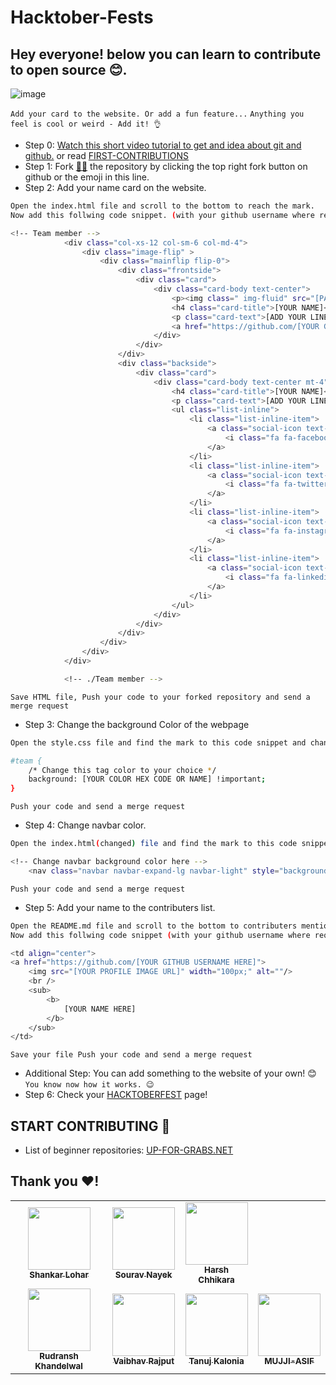 # Hacktober-Fests

## Hey everyone! below you can learn to contribute to open source 😊.

![image](https://user-images.githubusercontent.com/74100292/194773995-a1fab4a5-5847-4553-9cbb-65d0006619f9.png)

`Add your card to the website. Or add a fun feature...`
`Anything you feel is cool or weird - Add it! 👌`

- Step 0: [Watch this short video tutorial to get and idea about git and github.](https://www.youtube.com/watch?v=8Dd7KRpKeaE&ab_channel=CoderCoder)
  or read [FIRST-CONTRIBUTIONS](https://github.com/firstcontributions/first-contributions)
- Step 1: Fork [👨‍💻](https://github.com/ShankarLohar/Hactober-Fests/fork) the repository by clicking the top right fork button on github or the emoji in this line.
- Step 2: Add your name card on the website.

```bash
Open the index.html file and scroll to the bottom to reach the mark.
Now add this follwing code snippet. (with your github username where required)
```

```bash
<!-- Team member -->
            <div class="col-xs-12 col-sm-6 col-md-4">
                <div class="image-flip" >
                    <div class="mainflip flip-0">
                        <div class="frontside">
                            <div class="card">
                                <div class="card-body text-center">
                                    <p><img class=" img-fluid" src="[PASTE LINK TO YOUR IMAGE]" alt="card image"></p>
                                    <h4 class="card-title">[YOUR NAME]</h4>
                                    <p class="card-text">[ADD YOUR LINE]</p>
                                    <a href="https://github.com/[YOUR GITHUB USERNAME]" class="btn btn-primary btn-sm"><i class="fa fa-plus"></i></a>
                                </div>
                            </div>
                        </div>
                        <div class="backside">
                            <div class="card">
                                <div class="card-body text-center mt-4">
                                    <h4 class="card-title">[YOUR NAME]</h4>
                                    <p class="card-text">[ADD YOUR LINE]</p>
                                    <ul class="list-inline">
                                        <li class="list-inline-item">
                                            <a class="social-icon text-xs-center" target="_blank" href="[YOUR FACEBOOK URL]">
                                                <i class="fa fa-facebook"></i>
                                            </a>
                                        </li>
                                        <li class="list-inline-item">
                                            <a class="social-icon text-xs-center" target="_blank" href="[YOUR TWITTER]">
                                                <i class="fa fa-twitter"></i>
                                            </a>
                                        </li>
                                        <li class="list-inline-item">
                                            <a class="social-icon text-xs-center" target="_blank" href="[YOUR INSTAGRAM]">
                                                <i class="fa fa-instagram"></i>
                                            </a>
                                        </li>
                                        <li class="list-inline-item">
                                            <a class="social-icon text-xs-center" target="_blank" href="[YOUR LINKEDIN]">
                                                <i class="fa fa-linkedin"></i>
                                            </a>
                                        </li>
                                    </ul>
                                </div>
                            </div>
                        </div>
                    </div>
                </div>
            </div>

            <!-- ./Team member -->
```

`Save HTML file, Push your code to your forked repository and send a merge request`

- Step 3: Change the background Color of the webpage

```bash
Open the style.css file and find the mark to this code snippet and change the color.
```

```bash
#team {
    /* Change this tag color to your choice */
    background: [YOUR COLOR HEX CODE OR NAME] !important;
}
```

`Push your code and send a merge request`

- Step 4: Change navbar color.

```bash
Open the index.html(changed) file and find the mark to this code snippet and change the color.
```

```bash
<!-- Change navbar background color here -->
    <nav class="navbar navbar-expand-lg navbar-light" style="background-color: [YOUR COLOR HERE];">
```

`Push your code and send a merge request`

- Step 5: Add your name to the contributers list.

```bash
Open the README.md file and scroll to the bottom to contributers mentions.
Now add this follwing code snippet (with your github username where required.) at the mark.
```

```bash
<td align="center">
<a href="https://github.com/[YOUR GITHUB USERNAME HERE]">
    <img src="[YOUR PROFILE IMAGE URL]" width="100px;" alt=""/>
    <br />
    <sub>
        <b>
            [YOUR NAME HERE]
        </b>
    </sub>
</td>
```

`Save your file Push your code and send a merge request`

- Additional Step: You can add something to the website of your own! 😊
  `You know now how it works. 😉`
- Step 6: Check your [HACKTOBERFEST](https://hacktoberfest.com/) page!

## START CONTRIBUTING 👐

- List of beginner repositories: [UP-FOR-GRABS.NET](https://up-for-grabs.net/#/)

## Thank you ❤!

<table>
    <tr>
        <td align="center"><a href="https://github.com/ShankarLohar"><img src="https://avatars.githubusercontent.com/u/74100292?v=4" width="100px;" alt=""/><br /><sub><b>Shankar Lohar</b></sub></td>
        
<td align="center">
<a href="https://github.com/SOURAV416">
    <img src="https://avatars.githubusercontent.com/u/76432187?v=4" width="100px;" alt=""/>
    <br />
    <sub>
        <b>
        Sourav Nayek
        </b>
    </sub>
</td>
<td align="center">
<a href="https://github.com/HarshChhikara">
    <img src="https://avatars.githubusercontent.com/u/57714331?s=400&u=3b0d068f03a8a8fe019c67627d3f3929f34dd891&v=4" width="100px;" alt=""/>
    <br />
    <sub>
        <b>
            Harsh Chhikara
        </b>
    </sub>
</td>
    </tr>

<td align="center">
<a href="https://github.com/ruds18">
    <img src="https://avatars.githubusercontent.com/u/74107790?s=400&u=ee9472f6552ee2b64ffe38d0a2655de079cf38f2&v=4" width="100px;" alt=""/>
    <br />
    <sub>
        <b>
            Rudransh Khandelwal
        </b>
    </sub>
</td>

<td align="center">
<a href="https://github.com/VAIBHAVSINGHRAJPUT">
    <img src="https://source.boomplaymusic.com/group10/M00/09/01/e8720a49f8a3497facf8a86d7813c374_200_200.jpg" width="100px;" alt=""/>
    <br />
    <sub>
        <b>
        Vaibhav Rajput
        </b>
    </sub>
</td>

<td align="center">
<a href="https://github.com/Tanuj3662">
    <img src="https://avatars.githubusercontent.com/u/90057479?v=4" width="100px;" alt=""/>
    <br />
    <sub>
        <b>
            Tanuj Kalonia
        </b>
    </sub>
</td>

<td align="center">
<a href="https://github.com/muji-asif">
    <img src="https://avatars.githubusercontent.com/u/115453222?v=4" width="100px;" alt=""/>
    <br />
    <sub>
        <b>
           MUJJI-ASIF
        </b>
    </sub>
</td>

</table>
